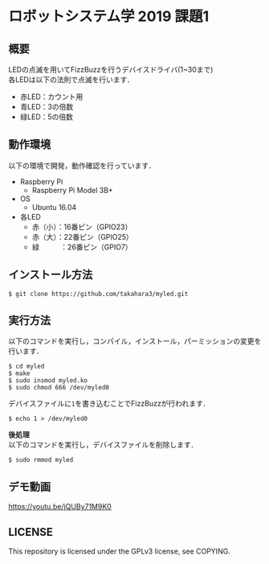 # ロボットシステム学 2019 課題1  
## 概要  
LEDの点滅を用いてFizzBuzzを行うデバイスドライバ(1~30まで)  
各LEDは以下の法則で点滅を行います．  
* 赤LED：カウント用  
* 青LED：3の倍数  
* 緑LED：5の倍数  

## 動作環境  
以下の環境で開発，動作確認を行っています．  
* Raspberry Pi  
  - Raspberry Pi Model 3B+  
* OS  
  - Ubuntu 16.04
* 各LED 
  - 赤（小）：16番ピン（GPIO23）　　
  - 赤（大）：22番ピン（GPIO25）  
  - 緑　　　：26番ピン（GPIO7）
## インストール方法  
```
$ git clone https://github.com/takahara3/myled.git
```
## 実行方法  
以下のコマンドを実行し，コンパイル，インストール，パーミッションの変更を行います．
```
$ cd myled
$ make  
$ sudo insmod myled.ko
$ sudo chmod 666 /dev/myled0  
```  
デバイスファイルに`1`を書き込むことでFizzBuzzが行われます．  
```
$ echo 1 > /dev/myled0
```  
**後処理**  
以下のコマンドを実行し，デバイスファイルを削除します．
```
$ sudo rmmod myled
```  

## デモ動画  
https://youtu.be/jQUBy71M9K0

## LICENSE  
This repository is licensed under the GPLv3 license, see COPYING.
